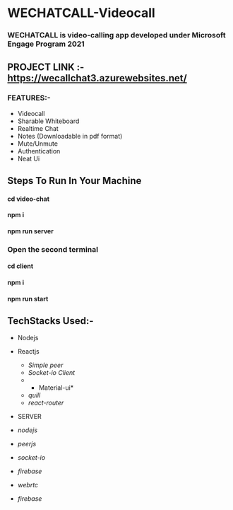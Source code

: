 # WECHATCALL-Videocall
### WECHATCALL is video-calling app developed under Microsoft Engage Program 2021
## PROJECT LINK :- https://wecallchat3.azurewebsites.net/
### FEATURES:-
* Videocall
* Sharable Whiteboard
* Realtime Chat
* Notes (Downloadable in pdf format)
* Mute/Unmute
* Authentication
* Neat Ui
## Steps To Run In Your Machine
#### cd video-chat
#### npm i
#### npm run server
### Open the second terminal
#### cd client
#### npm i
#### npm run start

## TechStacks Used:-
* Nodejs
* Reactjs
  * *Simple peer*
  * *Socket-io Client*
  * * Material-ui*
  * *quill*
  * *react-router*
  
* SERVER
 * *nodejs*
 * *peerjs*
 * *socket-io*
 * *firebase*
 * *webrtc*
 * *firebase*
